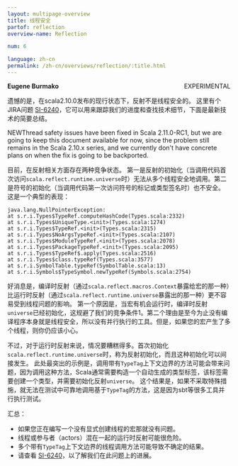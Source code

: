 ```yaml
---
layout: multipage-overview
title: 线程安全
partof: reflection
overview-name: Reflection

num: 6

language: zh-cn
permalink: /zh-cn/overviews/reflection/:title.html
---
```


<span class="label important" style="float: right;">EXPERIMENTAL</span>

**Eugene Burmako**

遗憾的是，在scala2.10.0发布的现行状态下，反射不是线程安全的。
这里有个JIRA问题 [SI-6240](https://issues.scala-lang.org/browse/SI-6240)，它可以用来跟踪我们的进度和查找技术细节，下面是最新技术的简要总结。

<p><span class="label success">NEW</span>Thread safety issues have been fixed in Scala 2.11.0-RC1, but we are going to keep this document available for now, since the problem still remains in the Scala 2.10.x series, and we currently don't have concrete plans on when the fix is going to be backported.</p>

目前，在反射相关方面存在两种竞争状态。 第一是反射的初始化（当调用代码首次访问`scala.reflect.runtime.universe`时）无法从多个线程安全地调用。第二是符号的初始化（当调用代码第一次访问符号的标记或类型签名时）也不安全。
这是一个典型的表现：

    java.lang.NullPointerException:
    at s.r.i.Types$TypeRef.computeHashCode(Types.scala:2332)
    at s.r.i.Types$UniqueType.<init>(Types.scala:1274)
    at s.r.i.Types$TypeRef.<init>(Types.scala:2315)
    at s.r.i.Types$NoArgsTypeRef.<init>(Types.scala:2107)
    at s.r.i.Types$ModuleTypeRef.<init>(Types.scala:2078)
    at s.r.i.Types$PackageTypeRef.<init>(Types.scala:2095)
    at s.r.i.Types$TypeRef$.apply(Types.scala:2516)
    at s.r.i.Types$class.typeRef(Types.scala:3577)
    at s.r.i.SymbolTable.typeRef(SymbolTable.scala:13)
    at s.r.i.Symbols$TypeSymbol.newTypeRef(Symbols.scala:2754)

好消息是，编译时反射（通过`scala.reflect.macros.Context`暴露给宏的那一种）比运行时反射（通过`scala.reflect.runtime.universe`暴露出的那一种）更不容易受到线程问题的影响。
第一个原因是，当宏有机会运行时，编译时反射`universe`已经初始化，这规避了我们的竞争条件1。第二个理由是至今为止没有编译程序本身就是线程安全，所以没有并行执行的工具。但是，如果您的宏产生了多个线程，则你仍应该小心。


不过，对于运行时反射来说，情况要糟糕得多。首次初始化`scala.reflect.runtime.universe`时，称为反射初始化，而且这种初始化可以间接发生。
此处最突出的示例是，调用带有`TypeTag`上下文边界的方法可能会带来问题，因为调用这种方法，Scala通常需要构造一个自动生成的类型标签，该标签需要创建一个类型，并需要初始化反射`universe`。
这个结果是，如果不采取特殊措施，就无法在测试中可靠地调用基于`TypeTag`的方法，这是因为sbt等很多工具并行执行测试。

汇总：
* 如果您正在编写一个没有显式创建线程的宏那就没有问题。
* 线程或参与者（actors）混在一起的运行时反射可能很危险。
* 多个带有`TypeTag`上下文边界的线程调用方法可能导致不确定的结果。
* 请查看 [SI-6240](https://issues.scala-lang.org/browse/SI-6240)，以了解我们在此问题上的进展。